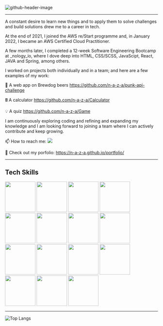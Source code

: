 
![github-header-image](https://user-images.githubusercontent.com/94549443/173029460-77d38866-6649-4df2-afbf-47207702406a.png)

<!--
**n-a-z-a/n-a-z-a** is a ✨ _special_ ✨ repository because its `README.md` (this file) appears on your GitHub profile.

Here are some ideas to get you started:

- 🔭 I’m currently working on ...
- 🌱 I’m currently learning ...
- 👯 I’m looking to collaborate on ...
- 🤔 I’m looking for help with ...
- 💬 Ask me about ...
- 📫 How to reach me: ...
- 😄 Pronouns: He/Him
- ⚡ Fun fact: ...
-->

--- 


A constant desire to learn new things and to apply them to solve challenges and build solutions drew me to a career in tech.

At the end of 2021, I joined the AWS re/Start programme and, in January 2022, I became an AWS Certified Cloud Practitioner.

A few months later, I completed a 12-week Software Engineering Bootcamp at _nology_io, where I dove deep into HTML, CSS/SCSS, JavaScipt, React, JAVA and Spring, among others. 

I worked on projects both individually and in a team; and here are a few examples of my work:

🍺 A web app on Brewdog beers https://github.com/n-a-z-a/punk-api-challenge  

🖩 A calculator https://github.com/n-a-z-a/Calculator

💡 A quiz https://github.com/n-a-z-a/Game  

I am continuously exploring coding and refining and expanding my knowledge and I am looking forward to joining a team where I can actively contribute and keep growing.

📫 How to reach me: <!-- LinkedIn -->
<a href="https://www.linkedin.com/in/nazareno-d-79a572200/"><img src="https://img.shields.io/badge/LinkedIn-0077B5?style=for-the-badge&logo=linkedin&logoColor=white" /></a>

🎨 Check out my porfolio: https://n-a-z-a.github.io/portfolio/


--- 

## Tech Skills

<div id="badges">
	<img src="https://img.shields.io/badge/HTML5-E34F26?style=for-the-badge&logo=html5&logoColor=white"  width="100"/>
  	<img src="https://img.shields.io/badge/CSS-239120?&style=for-the-badge&logo=css3&logoColor=white"  width="100"/>
    	<img src="https://img.shields.io/badge/Sass-CC6699?style=for-the-badge&logo=sass&logoColor=white"  width="100"/>
   <img src="https://img.shields.io/badge/JavaScript-F7DF1E?style=for-the-badge&logo=javascript&logoColor=black"  width="100"/>
    <img src="https://img.shields.io/badge/React-20232A?style=for-the-badge&logo=react&logoColor=61DAFB"  width="100"/>
    <img src="https://img.shields.io/badge/Java-ED8B00?style=for-the-badge&logo=java&logoColor=white"  width="100"/>
   	<img src="https://img.shields.io/badge/Python-14354C?style=for-the-badge&logo=python&logoColor=white" width="100"/>
   <img src="https://img.shields.io/badge/Spring-6DB33F?style=for-the-badge&logo=spring&logoColor=white"  width="100"/>
    <img src="https://img.shields.io/badge/MySQL-00000F?style=for-the-badge&logo=mysql&logoColor=white"  width="100"/>
  <img src="https://img.shields.io/badge/Amazon_AWS-FF9900?style=for-the-badge&logo=amazonaws&logoColor=white" width="100"/>
      <img src="https://img.shields.io/badge/Google_Cloud-4285F4?style=for-the-badge&logo=google-cloud&logoColor=white"  width="100"/>
  <img src="https://img.shields.io/badge/-jest-%23C21325?style=for-the-badge&logo=jest&logoColor=white"  width="100"/>
  <img src="https://img.shields.io/badge/GIT-E44C30?style=for-the-badge&logo=git&logoColor=white" width="100"/>
	<img src="https://img.shields.io/badge/-cypress-%23E5E5E5?style=for-the-badge&logo=cypress&logoColor=058a5e" width="100"/>
	<img src="https://img.shields.io/badge/NPM-%23000000.svg?style=for-the-badge&logo=npm&logoColor=white" width="100"/>

  </div>

---

![Top Langs](https://github-readme-stats.vercel.app/api/top-langs/?username=n-a-z-a&hide=TeX&layout=compact)
